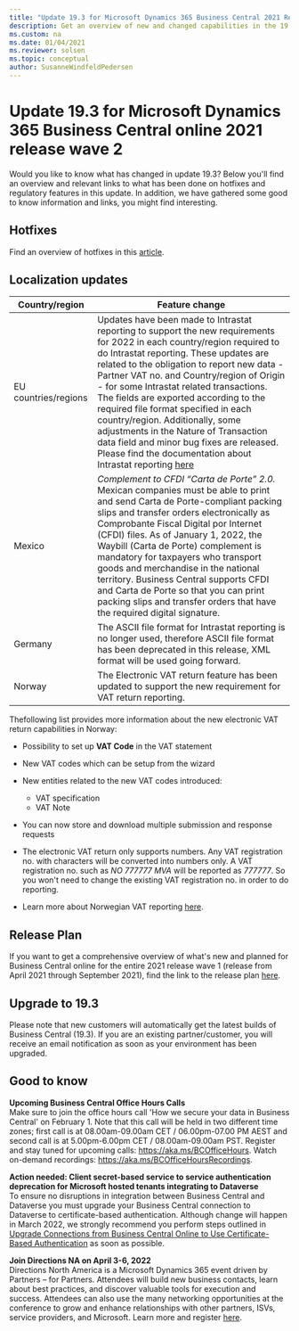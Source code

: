 ```yaml
---
title: "Update 19.3 for Microsoft Dynamics 365 Business Central 2021 Release Wave 2"
description: Get an overview of new and changed capabilities in the 19.3 update of Business Central online, which is part of 2021 release wave 2.
ms.custom: na
ms.date: 01/04/2021
ms.reviewer: solsen
ms.topic: conceptual
author: SusanneWindfeldPedersen
---
```


# Update 19.3 for Microsoft Dynamics 365 Business Central online 2021 release wave 2

Would you like to know what has changed in update 19.3? Below you'll find an overview and relevant links to what has been done on hotfixes and regulatory features in this update. In addition, we have gathered some good to know information and links, you might find interesting.

## Hotfixes

Find an overview of hotfixes in this [article](https://support.microsoft.com/help/5010207).

## Localization updates

| Country/region| Feature change |
|-------------|--------------|
|EU countries/regions | Updates have been made to Intrastat reporting to support the new requirements for 2022 in each country/region required to do Intrastat reporting. These updates are related to the obligation to report new data -Partner VAT no. and Country/region of Origin - for some Intrastat related transactions. The fields are exported according to the required file format specified in each country/region. Additionally, some adjustments in the Nature of Transaction data field and minor bug fixes are released. Please find the documentation about Intrastat reporting [here](/dynamics365/business-central/finance-how-setup-report-intrastat)
|Mexico | *Complement to CFDI “Carta de Porte” 2.0.* Mexican companies must be able to print and send Carta de Porte-compliant packing slips and transfer orders electronically as Comprobante Fiscal Digital por Internet (CFDI) files. As of January 1, 2022, the Waybill (Carta de Porte) complement is mandatory for taxpayers who transport goods and merchandise in the national territory. Business Central supports CFDI and Carta de Porte so that you can print packing slips and transfer orders that have the required digital signature.|
|Germany | The ASCII file format for Intrastat reporting is no longer used, therefore ASCII file format has been deprecated in this release, XML format will be used going forward.|
|Norway | The Electronic VAT return feature has been updated to support the new requirement for VAT return reporting. 

Thefollowing list provides more information about the new electronic VAT return capabilities in Norway:

- Possibility to set up **VAT Code** in the VAT statement
- New VAT codes which can be setup from the wizard
- New entities related to the new VAT codes introduced:

  - VAT specification
  - VAT Note
- You can now store and download multiple submission and response requests
- The electronic VAT return only supports numbers. Any VAT registration no. with characters will be converted into numbers only. A VAT registration no. such as *NO 777777 MVA* will be reported as *777777*. So you won't need to change the existing VAT registration no. in order to do reporting.
- Learn more about Norwegian VAT reporting [here](/dynamics365/business-central/finance-how-setup-report-intrastat).  



## Release Plan

If you want to get a comprehensive overview of what's new and planned for Business Central online for the entire 2021 release wave 1 (release from April 2021 through September 2021), find the link to the release plan [here](/dynamics365-release-plan/2021wave2/smb/dynamics365-business-central/planned-features).

## Upgrade to 19.3

Please note that new customers will automatically get the latest builds of Business Central (19.3). If you are an existing partner/customer, you will receive an email notification as soon as your environment has been upgraded.

## Good to know

**Upcoming Business Central Office Hours Calls**  
Make sure to join the office hours call 'How we secure your data in Business Central' on February 1. Note that this call will be held in two different time zones; first call is at 08.00am-09.00am CET / 06.00pm-07.00 PM AEST and second call is at 5.00pm-6.00pm CET / 08.00am-09.00am PST. Register and stay tuned for upcoming calls: https://aka.ms/BCOfficeHours. Watch on-demand recordings: https://aka.ms/BCOfficeHoursRecordings. 

**Action needed: Client secret-based service to service authentication deprecation for Microsoft hosted tenants integrating to Dataverse**  
To ensure no disruptions in integration between Business Central and Dataverse you must upgrade your Business Central connection to Dataverse to certificate-based authentication. 
Although change will happen in March 2022, we strongly recommend you perform steps outlined in [Upgrade Connections from Business Central Online to Use Certificate-Based Authentication](/dynamics365/business-central/admin-how-to-set-up-a-dynamics-crm-connection#upgrade-connections-from-business-central-online-to-use-certificate-based-authentication) as soon as possible.

**Join Directions NA on April 3-6, 2022**  
Directions North America is a Microsoft Dynamics 365 event driven by Partners – for Partners. Attendees will build new business contacts, learn about best practices, and discover valuable tools for execution and success. Attendees can also use the many networking opportunities at the conference to grow and enhance relationships with other partners, ISVs, service providers, and Microsoft. Learn more and register [here](https://www.eventsquid.com/event.cfm?event_id=14536).   
